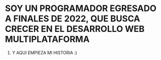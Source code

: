 # SOY UN PROGRAMADOR EGRESADO A FINALES DE 2022, QUE BUSCA CRECER EN EL DESARROLLO WEB MULTIPLATAFORMA 
1. Y AQUI EMPIEZA MI HISTORIA :)

